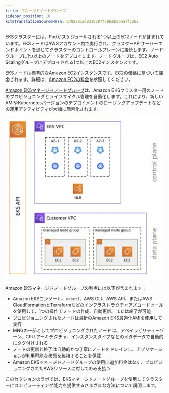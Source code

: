 ```yaml
---
title: マネージドノードグループ
sidebar_position: 10
kiteTranslationSourceHash: b702281ad9210287f7862bdbaaf4c262
---
```


EKSクラスターには、Podがスケジュールされる1つ以上のEC2ノードが含まれています。EKSノードはAWSアカウント内で実行され、クラスターAPIサーバーエンドポイントを通じてクラスターのコントロールプレーンに接続します。ノードグループに1つ以上のノードをデプロイします。ノードグループは、EC2 Auto Scalingグループにデプロイされる1つ以上のEC2インスタンスです。

EKSノードは標準的なAmazon EC2インスタンスです。EC2の価格に基づいて課金されます。詳細は、[Amazon EC2の料金](https://aws.amazon.com/ec2/pricing/)を参照してください。

[Amazon EKSマネージドノードグループ](https://docs.aws.amazon.com/eks/latest/userguide/managed-node-groups.html)は、Amazon EKSクラスター用のノードのプロビジョニングとライフサイクル管理を自動化します。これにより、新しいAMIやKubernetesバージョンのデプロイメントのローリングアップデートなどの運用アクティビティが大幅に簡素化されます。

![マネージドノードグループ](./assets/managed-node-groups.webp)

Amazon EKSマネージドノードグループの利点には以下が含まれます：

- Amazon EKSコンソール、`eksctl`、AWS CLI、AWS API、またはAWS CloudFormationとTerraformなどのインフラストラクチャアズコードツールを使用して、1つの操作でノードの作成、自動更新、または終了が可能
- プロビジョニングされたノードは最新のAmazon EKS最適化AMIを使用して実行
- MNGの一部としてプロビジョニングされたノードは、アベイラビリティーゾーン、CPU アーキテクチャ、インスタンスタイプなどのメタデータで自動的にタグ付けされる
- ノードの更新と終了は自動的かつ丁寧にノードをドレインし、アプリケーションが利用可能な状態を維持することを保証
- Amazon EKSマネージドノードグループの使用に追加料金はなく、プロビジョニングされたAWSリソースに対してのみ支払う

このセクションのラボでは、EKSマネージドノードグループを使用してクラスターにコンピューティング能力を提供するさまざまな方法について説明します。
